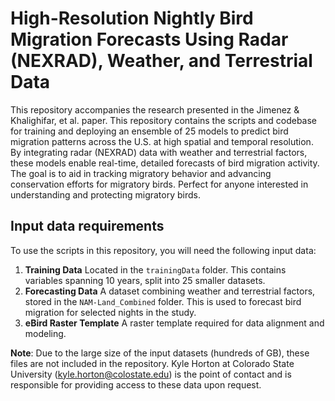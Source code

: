 # High-Resolution Nightly Bird Migration Forecasts Using Radar (NEXRAD), Weather, and Terrestrial Data

This repository accompanies the research presented in the Jimenez & Khalighifar, et al. paper. This repository contains the scripts and codebase for training and deploying an ensemble of 25 models to predict bird migration patterns across the U.S. at high spatial and temporal resolution. By integrating radar (NEXRAD) data with weather and terrestrial factors, these models enable real-time, detailed forecasts of bird migration activity. The goal is to aid in tracking migratory behavior and advancing conservation efforts for migratory birds. Perfect for anyone interested in understanding and protecting migratory birds.

## Input data requirements

To use the scripts in this repository, you will need the following input data:
1.	**Training Data**
Located in the `trainingData` folder. This contains variables spanning 10 years, split into 25 smaller datasets.
2.	**Forecasting Data**
A dataset combining weather and terrestrial factors, stored in the `NAM-Land_Combined` folder. This is used to forecast bird migration for selected nights in the study.
3.	**eBird Raster Template**
A raster template required for data alignment and modeling.

**Note**: Due to the large size of the input datasets (hundreds of GB), these files are not included in the repository. Kyle Horton at Colorado State University (kyle.horton@colostate.edu) is the point of contact and is responsible for providing access to these data upon request.